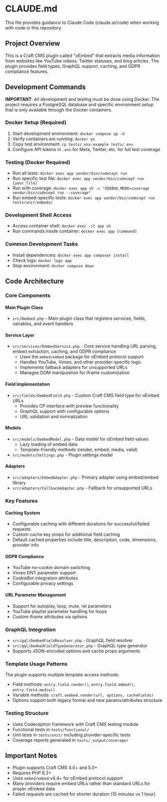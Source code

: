 # CLAUDE.md

This file provides guidance to Claude Code (claude.ai/code) when working with code in this repository.

## Project Overview

This is a Craft CMS plugin called "oEmbed" that extracts media information from websites like YouTube videos, Twitter statuses, and blog articles. The plugin provides field types, GraphQL support, caching, and GDPR compliance features.

## Development Commands

**IMPORTANT**: All development and testing must be done using Docker. The project requires a PostgreSQL database and specific environment setup that is only available through the Docker containers.

### Docker Setup (Required)
1. Start development environment: `docker compose up -d`
2. Verify containers are running: `docker ps`
3. Copy test environment: `cp tests/.env.example tests/.env`
4. Configure API tokens in `.env` for Meta, Twitter, etc. for full test coverage

### Testing (Docker Required)
- Run all tests: `docker exec app vendor/bin/codecept run`
- Run specific test file: `docker exec app vendor/bin/codecept run {your_file}`
- Run with coverage: `docker exec app sh -c "XDEBUG_MODE=coverage vendor/bin/codecept run --coverage"`
- Run embed-specific tests: `docker exec app vendor/bin/codecept run tests/unit/embeds/`

### Development Shell Access
- Access container shell: `docker exec -it app sh`
- Run commands inside container: `docker exec app [command]`

### Common Development Tasks
- Install dependencies: `docker exec app composer install`
- Check logs: `docker logs app`
- Stop environment: `docker compose down`

## Code Architecture

### Core Components

#### Main Plugin Class
- `src/Oembed.php` - Main plugin class that registers services, fields, variables, and event handlers

#### Service Layer
- `src/services/OembedService.php` - Core service handling URL parsing, embed extraction, caching, and GDPR compliance
  - Uses the `embed/embed` package for oEmbed protocol support
  - Handles YouTube, Vimeo, and other provider-specific logic
  - Implements fallback adapters for unsupported URLs
  - Manages DOM manipulation for iframe customization

#### Field Implementation
- `src/fields/OembedField.php` - Custom Craft CMS field type for oEmbed URLs
  - Provides CP interface with preview functionality
  - GraphQL support with configurable options
  - URL validation and normalization

#### Models
- `src/models/OembedModel.php` - Data model for oEmbed field values
  - Lazy loading of embed data
  - Template-friendly methods (render, embed, media, valid)
- `src/models/Settings.php` - Plugin settings model

#### Adapters
- `src/adapters/EmbedAdapter.php` - Primary adapter using embed/embed library
- `src/adapters/FallbackAdapter.php` - Fallback for unsupported URLs

### Key Features

#### Caching System
- Configurable caching with different durations for successful/failed requests
- Custom cache key props for additional field caching
- Default cached properties include title, description, code, dimensions, provider info

#### GDPR Compliance
- YouTube no-cookie domain switching
- Vimeo DNT parameter support
- CookieBot integration attributes
- Configurable privacy settings

#### URL Parameter Management
- Support for autoplay, loop, mute, rel parameters
- YouTube playlist parameter handling for loops
- Custom iframe attributes via options

### GraphQL Integration
- `src/gql/OembedFieldResolver.php` - GraphQL field resolver
- `src/gql/OembedFieldTypeGenerator.php` - GraphQL type generator
- Supports JSON-encoded options and cache props arguments

### Template Usage Patterns
The plugin supports multiple template access methods:
- Field methods: `entry.field.render()`, `entry.field.embed()`, `entry.field.media()`
- Variable methods: `craft.oembed.render(url, options, cacheFields)`
- Options support both legacy format and new params/attributes structure

### Testing Structure
- Uses Codeception framework with Craft CMS testing module
- Functional tests in `tests/functional/`
- Unit tests in `tests/unit/` including provider-specific tests
- Coverage reports generated in `tests/_output/coverage/`

## Important Notes

- Plugin supports Craft CMS 4.0+ and 5.0+
- Requires PHP 8.2+
- Uses `embed/embed` v4.4+ for oEmbed protocol support
- Many providers require embed URLs rather than standard URLs for proper oEmbed data
- Failed requests are cached for shorter duration (15 minutes vs 1 hour)
